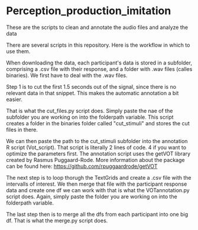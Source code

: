 # Perception_production_imitation
These are the scripts to clean and annotate the audio files and analyze the data


There are several scripts in this repository. 
Here is the workflow in which to use them. 

When downloading the data, each participant's data is stored in a subfolder, comprising a .csv file with their response, and a folder with .wav files (calles binaries). 
We first have to deal with the .wav files. 

Step 1 is to cut the first 1.5 seconds out of the signal, since there is no relevant data in that snippet. This makes the automatic annotation a bit easier. 

That is what the cut_files.py script does. Simply paste the nae of the subfolder you are working on into the folderpath variable. This script creates a folder in the binaries folder called "cut_stimuli" and stores the cut files in there. 

We can then paste the path to the cut_stimuli subfolder into the annotation R script (Vot_script). That script is literally 2 lines of code. 4 if you want to optimize the parameters first. 
The annotation script uses the getVOT library created by Rasmus Puggaard-Rode. More information about the package can be found here: https://github.com/rpuggaardrode/getVOT 

The next step is to loop thorugh the TextGrids and create a .csv file with the intervalls of interest. We then merge that file with the participant response data and create one df we can work with that is what the VOTannotation.py script does. Again, simply paste the folder you are working on into the folderpath variable. 

The last step then is to merge all the dfs from each participant into one big df. That is what the merge.py script does. 
